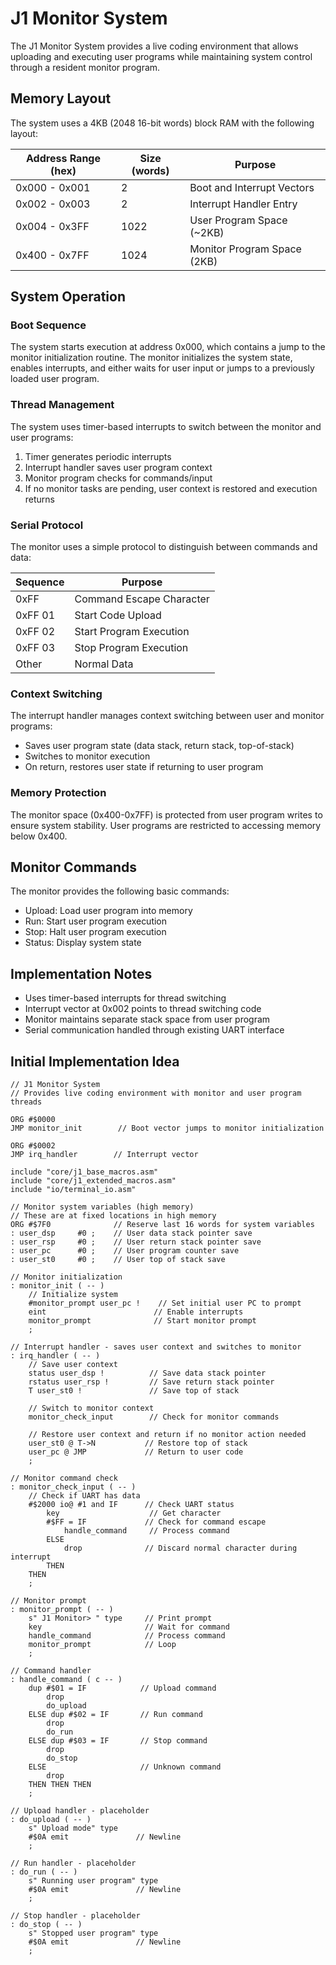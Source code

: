 # J1 Monitor System

The J1 Monitor System provides a live coding environment that allows uploading and executing user programs while maintaining system control through a resident monitor program.

## Memory Layout

The system uses a 4KB (2048 16-bit words) block RAM with the following layout:

| Address Range (hex) | Size (words) | Purpose |
|--------------------|--------------|----------|
| 0x000 - 0x001 | 2 | Boot and Interrupt Vectors |
| 0x002 - 0x003 | 2 | Interrupt Handler Entry |
| 0x004 - 0x3FF | 1022 | User Program Space (~2KB) |
| 0x400 - 0x7FF | 1024 | Monitor Program Space (2KB) |

## System Operation

### Boot Sequence
The system starts execution at address 0x000, which contains a jump to the monitor initialization routine. The monitor initializes the system state, enables interrupts, and either waits for user input or jumps to a previously loaded user program.

### Thread Management
The system uses timer-based interrupts to switch between the monitor and user programs:
1. Timer generates periodic interrupts
2. Interrupt handler saves user program context
3. Monitor program checks for commands/input
4. If no monitor tasks are pending, user context is restored and execution returns

### Serial Protocol
The monitor uses a simple protocol to distinguish between commands and data:

| Sequence | Purpose |
|----------|---------|
| 0xFF | Command Escape Character |
| 0xFF 01 | Start Code Upload |
| 0xFF 02 | Start Program Execution |
| 0xFF 03 | Stop Program Execution |
| Other | Normal Data |

### Context Switching
The interrupt handler manages context switching between user and monitor programs:
- Saves user program state (data stack, return stack, top-of-stack)
- Switches to monitor execution
- On return, restores user state if returning to user program

### Memory Protection
The monitor space (0x400-0x7FF) is protected from user program writes to ensure system stability. User programs are restricted to accessing memory below 0x400.

## Monitor Commands
The monitor provides the following basic commands:
- Upload: Load user program into memory
- Run: Start user program execution
- Stop: Halt user program execution
- Status: Display system state

## Implementation Notes
- Uses timer-based interrupts for thread switching
- Interrupt vector at 0x002 points to thread switching code
- Monitor maintains separate stack space from user program
- Serial communication handled through existing UART interface

## Initial Implementation Idea

```forth
// J1 Monitor System
// Provides live coding environment with monitor and user program threads

ORG #$0000
JMP monitor_init        // Boot vector jumps to monitor initialization

ORG #$0002
JMP irq_handler        // Interrupt vector

include "core/j1_base_macros.asm"      
include "core/j1_extended_macros.asm"   
include "io/terminal_io.asm"

// Monitor system variables (high memory)
// These are at fixed locations in high memory
ORG #$7F0              // Reserve last 16 words for system variables
: user_dsp     #0 ;    // User data stack pointer save
: user_rsp     #0 ;    // User return stack pointer save
: user_pc      #0 ;    // User program counter save
: user_st0     #0 ;    // User top of stack save

// Monitor initialization
: monitor_init ( -- )
    // Initialize system
    #monitor_prompt user_pc !    // Set initial user PC to prompt
    eint                        // Enable interrupts
    monitor_prompt              // Start monitor prompt
    ;

// Interrupt handler - saves user context and switches to monitor
: irq_handler ( -- )
    // Save user context
    status user_dsp !          // Save data stack pointer
    rstatus user_rsp !         // Save return stack pointer
    T user_st0 !               // Save top of stack
    
    // Switch to monitor context
    monitor_check_input        // Check for monitor commands
    
    // Restore user context and return if no monitor action needed
    user_st0 @ T->N           // Restore top of stack
    user_pc @ JMP             // Return to user code
    ;

// Monitor command check
: monitor_check_input ( -- )
    // Check if UART has data
    #$2000 io@ #1 and IF      // Check UART status
        key                    // Get character
        #$FF = IF             // Check for command escape
            handle_command     // Process command
        ELSE
            drop              // Discard normal character during interrupt
        THEN
    THEN
    ;

// Monitor prompt
: monitor_prompt ( -- )
    s" J1 Monitor> " type     // Print prompt
    key                       // Wait for command
    handle_command            // Process command
    monitor_prompt            // Loop
    ;

// Command handler
: handle_command ( c -- )
    dup #$01 = IF            // Upload command
        drop
        do_upload
    ELSE dup #$02 = IF       // Run command
        drop
        do_run
    ELSE dup #$03 = IF       // Stop command
        drop
        do_stop
    ELSE                     // Unknown command
        drop
    THEN THEN THEN
    ;

// Upload handler - placeholder
: do_upload ( -- )
    s" Upload mode" type
    #$0A emit               // Newline
    ;

// Run handler - placeholder
: do_run ( -- )
    s" Running user program" type
    #$0A emit               // Newline
    ;

// Stop handler - placeholder
: do_stop ( -- )
    s" Stopped user program" type
    #$0A emit               // Newline
    ;
```